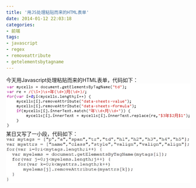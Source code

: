 ```yaml
---
title: '用JS处理粘贴而来的HTML表单'
date: 2014-01-12 22:03:18
categories: 
- 前端
tags: 
- javascript
- regex
- removeattribute
- getelementsbytagname
---
```

今天用Javascript处理粘贴而来的HTML表单，代码如下：![用JS处理粘贴而来的HTML表单](/images/2014/1/0026uWfMgy6ZmYZkOMH43.png)某日又写了一小段，代码如下：![用JS处理粘贴而来的HTML表单](/images/2014/1/0026uWfMzy7fw8mpaCIa0.jpg)